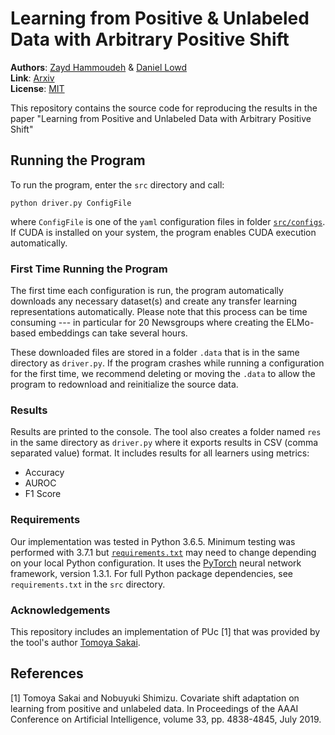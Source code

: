 # Learning from Positive & Unlabeled Data with Arbitrary Positive Shift

**Authors**: [Zayd Hammoudeh](https://zaydh.github.io) & [Daniel Lowd](https://ix.cs.uoregon.edu/~lowd/)  
**Link**: [Arxiv](https://arxiv.org/abs/2002.10261)  
**License**: [MIT](LICENSE)  

This repository contains the source code for reproducing the results in the paper "Learning from Positive and Unlabeled Data with Arbitrary Positive Shift"

## Running the Program

To run the program, enter the `src` directory and call:

`python driver.py ConfigFile`

where `ConfigFile` is one of the `yaml` configuration files in folder [`src/configs`](src/configs). If CUDA is installed on your system, the program enables CUDA execution automatically.

### First Time Running the Program

The first time each configuration is run, the program automatically downloads any necessary dataset(s) and create any transfer learning representations automatically.  Please note that this process can be time consuming --- in particular for 20 Newsgroups where creating the ELMo-based embeddings can take several hours.

These downloaded files are stored in a folder `.data` that is in the same directory as `driver.py`.  If the program crashes while running a configuration for the first time, we recommend deleting or moving the `.data` to allow the program to redownload and reinitialize the source data.

### Results

Results are printed to the console. The tool also creates a folder named `res` in the same directory as `driver.py` where it exports results in CSV (comma separated value) format.  It includes results for all learners using metrics:

* Accuracy
* AUROC
* F1 Score

### Requirements

Our implementation was tested in Python 3.6.5.  Minimum testing was performed with 3.7.1 but [`requirements.txt`](src/requirements.txt) may need to change depending on your local Python configuration.  It uses the [PyTorch](https://pytorch.org/) neural network framework, version 1.3.1.  For full Python package dependencies, see `requirements.txt` in the `src` directory.

### Acknowledgements

This repository includes an implementation of PUc [1] that was provided by the tool's author [Tomoya Sakai](https://t-sakai-kure.github.io/).

## References

[1] Tomoya Sakai and Nobuyuki Shimizu. Covariate shift adaptation on learning from positive and unlabeled data. In Proceedings of the AAAI Conference on Artificial Intelligence, volume 33, pp. 4838-4845, July 2019.
